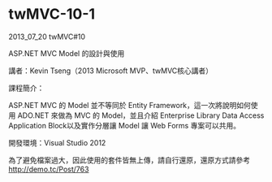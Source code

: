 twMVC-10-1
==========

2013_07_20 twMVC#10

ASP.NET MVC Model 的設計與使用

講者：Kevin Tseng（2013 Microsoft MVP、twMVC核心講者）

課程簡介：

ASP.NET MVC 的 Model 並不等同於 Entity Framework，這一次將說明如何使用 ADO.NET 來做為 MVC 的 Model，並且介紹 Enterprise Library Data Access Application Block以及實作分層讓 Model 讓 Web Forms 專案可以共用。

開發環境：Visual Studio 2012

為了避免檔案過大，因此使用的套件皆無上傳，請自行還原，還原方式請參考 http://demo.tc/Post/763
